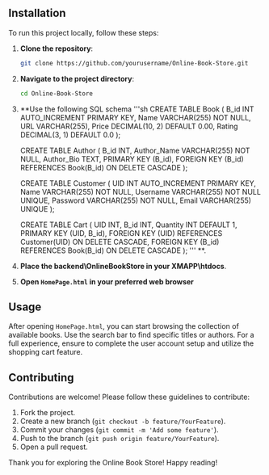 ## Installation

To run this project locally, follow these steps:

1. **Clone the repository**:
    ```sh
    git clone https://github.com/yourusername/Online-Book-Store.git
    ```

2. **Navigate to the project directory**:
    ```sh
    cd Online-Book-Store
    ```
    
3. **Use the following SQL schema
   '''sh
        CREATE TABLE Book (
        B_id INT AUTO_INCREMENT PRIMARY KEY,
        Name VARCHAR(255) NOT NULL,
        URL VARCHAR(255),
        Price DECIMAL(10, 2) DEFAULT 0.00,
        Rating DECIMAL(3, 1) DEFAULT 0.0
    );
    
    CREATE TABLE Author (
        B_id INT,
        Author_Name VARCHAR(255) NOT NULL,
        Author_Bio TEXT,
        PRIMARY KEY (B_id),
        FOREIGN KEY (B_id) REFERENCES Book(B_id) ON DELETE CASCADE
    );
    
    CREATE TABLE Customer (
        UID INT AUTO_INCREMENT PRIMARY KEY,
        Name VARCHAR(255) NOT NULL,
        Username VARCHAR(255) NOT NULL UNIQUE,
        Password VARCHAR(255) NOT NULL,
        Email VARCHAR(255) UNIQUE
    );
    
    CREATE TABLE Cart (
        UID INT,
        B_id INT,
        Quantity INT DEFAULT 1,
        PRIMARY KEY (UID, B_id),
        FOREIGN KEY (UID) REFERENCES Customer(UID) ON DELETE CASCADE,
        FOREIGN KEY (B_id) REFERENCES Book(B_id) ON DELETE CASCADE
    );
   '''
**.
   
5. **Place the backend\OnlineBookStore in your XMAPP\htdocs**.
6. **Open `HomePage.html` in your preferred web browser**

## Usage

After opening `HomePage.html`, you can start browsing the collection of available books. Use the search bar to find specific titles or authors. For a full experience, ensure to complete the user account setup and utilize the shopping cart feature.

## Contributing

Contributions are welcome! Please follow these guidelines to contribute:

1. Fork the project.
2. Create a new branch (`git checkout -b feature/YourFeature`).
3. Commit your changes (`git commit -m 'Add some feature'`).
4. Push to the branch (`git push origin feature/YourFeature`).
5. Open a pull request.



Thank you for exploring the Online Book Store! Happy reading!
